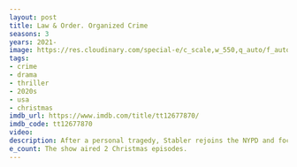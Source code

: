 ```yaml
---
layout: post
title: Law & Order. Organized Crime
seasons: 3
years: 2021-
image: https://res.cloudinary.com/special-e/c_scale,w_550,q_auto/f_auto/Series%20posters/Law_Order._Organized_Crime.png
tags: 
- crime
- drama
- thriller
- 2020s
- usa
- christmas
imdb_url: https://www.imdb.com/title/tt12677870/
imdb_code: tt12677870
video: 
description: After a personal tragedy, Stabler rejoins the NYPD and focuses on fighting organized crime.
e_count: The show aired 2 Christmas episodes.
---
```

